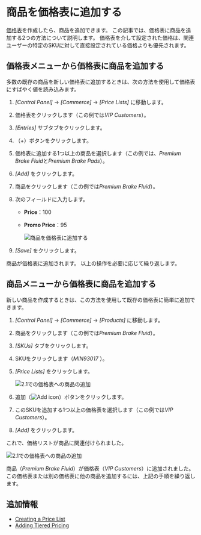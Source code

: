 # 商品を価格表に追加する

[価格表](./creating-a-price-list.md)を作成したら、商品を追加できます。 この記事では、価格表に商品を追加する2つの方法について説明します。 価格表を介して設定された価格は、関連ユーザーの特定のSKUに対して直接設定されている価格よりも優先されます。

## 価格表メニューから価格表に商品を追加する

多数の既存の商品を新しい価格表に追加するときは、次の方法を使用して価格表にすばやく値を読み込みます。

1.  *[Control Panel]* → *[Commerce]* → *[Price Lists]* に移動します。

2.  価格表をクリックします（この例では*VIP Customers*）。

3.  *[Entries]* サブタブをクリックします。

4.  （+）ボタンをクリックします。

5.  価格表に追加する1つ以上の商品を選択します（この例では、*Premium Brake Fluid*と*Premium Brake Pads*）。

6.  *[Add]* をクリックします。

7.  商品をクリックします（この例では*Premium Brake Fluid*）。

8.  次のフィールドに入力します。

      - **Price**：100

      - **Promo Price**：95

        ![商品を価格表に追加する](./adding-products-to-a-price-list/images/01.png)

9.  *[Save]* をクリックします。

商品が価格表に追加されます。 以上の操作を必要に応じて繰り返します。

## 商品メニューから価格表に商品を追加する

新しい商品を作成するときは、この方法を使用して既存の価格表に簡単に追加できます。

1.  *[Control Panel]* → *[Commerce]* → *[Products]* に移動します。

2.  商品をクリックします（この例では*Premium Brake Fluid*）。

3.  *[SKUs]* タブをクリックします。

4.  SKUをクリックします（*MIN93017* ）。

5.  *[Price Lists]* をクリックします。

    ![2.1での価格表への商品の追加](./adding-products-to-a-price-list/images/02.png)

6.  追加（![Add icon](../../images/icon-add.png)）ボタンをクリックします。

7.  このSKUを追加する1つ以上の価格表を選択します（この例では*VIP Customers*）。

8.  *[Add]* をクリックします。

これで、価格リストが商品に関連付けられました。

![2.1での価格表への商品の追加](./adding-products-to-a-price-list/images/03.png)

商品（*Premium Brake Fluid*）が価格表（*VIP Customers*）に追加されました。 この価格表または別の価格表に他の商品を追加するには、上記の手順を繰り返します。

## 追加情報

  - [Creating a Price List](./creating-a-price-list.md)
  - [Adding Tiered Pricing](./adding-tiered-pricing.md)
